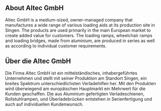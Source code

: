 ## About Altec GmbH
Altec GmbH is a medium-sized, owner-managed company that manufactures a wide range of various loading aids at its production site in Singen. The products are used primarily in the main European market to create added value for customers. The loading ramps, wheelchair ramps and loading bridges, made from aluminium, are produced in series as well as according to individual customer requirements.

## Über die Altec GmbH
Die Firma Altec GmbH ist ein mittelständisches, inhabergeführtes Unternehmen und stellt mit seiner Produktion am Standort Singen, ein breites Spektrum unterschiedlichsten Verladehilfen her. Mit den Produkten wird überwiegend am europäischen Hauptmarkt ein Mehrwert für die Kunden geschaffen. Die aus Aluminium gefertigten Verladeschienen, Rollstuhlrampen, und Überladebrücken entstehen in Serienfertigung und auch auf individuellen Kundenwunsch.
